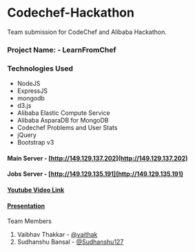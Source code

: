 # Codechef-Hackathon
Team submission for CodeChef and Alibaba Hackathon.  

### Project Name: - LearnFromChef

### Technologies Used
  * NodeJS
  * ExpressJS
  * mongodb
  * d3.js
  * Alibaba Elastic Compute Service
  * Alibaba AsparaDB for MongoDB
  * Codechef Problems and User Stats
  * jQuery
  * Bootstrap v3
  
#### Main Server - [http://149.129.137.202](http://149.129.137.202)  
#### Jobs Server - [http://149.129.135.191](http://149.129.135.191)  

#### [Youtube Video Link](https://www.youtube.com/watch?v=NrkwH1ECS7A) 
#### [Presentation](https://docs.google.com/presentation/d/1yHZEQu3BkccMclj8BzBw7bHZ7lOVW7lQRhZgwDRDbkU/edit?usp=sharing)   

Team Members
1) Vaibhav Thakkar - [@vaithak](https://github.com/vaithak)  
2) Sudhanshu Bansal - [@Sudhanshu127](https://github.com/Sudhanshu127)  
